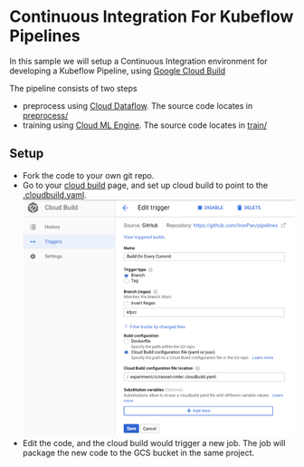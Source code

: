 # Continuous Integration For Kubeflow Pipelines
In this sample we will setup a Continuous Integration environment for developing a Kubeflow Pipeline, using [Google Cloud Build](https://cloud.google.com/cloud-build/)

The pipeline consists of two steps
- preprocess using [Cloud Dataflow](https://cloud.google.com/dataflow/). The source code locates in [preprocess/](preprocess)
- training using [Cloud ML Engine](https://cloud.google.com/ml-engine/). The source code locates in [train/](train)

## Setup
- Fork the code to your own git repo.
- Go to your [cloud build](https://pantheon.corp.google.com/cloud-build) page, and set up cloud build to point to the [.cloudbuild.yaml](.cloudbuild.yaml).
![alt text](cloudbuild_config.png)
- Edit the code, and the cloud build would trigger a new job. The job will package the new code to the GCS bucket in the same project.
